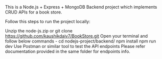 This is a Node.js + Express + MongoDB Backend project which implements CRUD APIs for a book store.

Follow this steps to run the project locally:

Unzip the node-js.zip or git clone https://github.com/kaushikdaiv7/BookStore.git
Open your terminal and follow below commands - 
cd nodejs-project/backend/
npm install
npm run dev
Use Postman or similar tool to test the API endpoints
Please refer documentation provided in the same folder for endpoints info.

